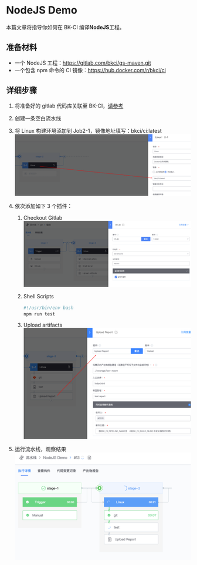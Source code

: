 # NodeJS Demo

本篇文章将指导你如何在 BK-CI 编译**NodeJS**工程。

## 准备材料

- 一个 NodeJS 工程：<https://gitlab.com/bkci/gs-maven.git>
- 一个包含 npm 命令的 CI 镜像：<https://hub.docker.com/r/bkci/ci>

## 详细步骤

1. 将准备好的 gitlab 代码库关联至 BK-CI，[请参考](../Quickstarts/Link-your-first-repo.md)
2. 创建一条空白流水线
3. 将 Linux 构建环境添加到 Job2-1，镜像地址填写：bkci/ci:latest
   ![pic](../../../assets/examples_java_1.png)
4. 依次添加如下 3 个插件：
   1. Checkout Gitlab
      ![pic](../../../assets/quickstart_4.png)
   2. Shell Scripts

      ```bash
      #!/usr/bin/env bash
      npm run test
      ```

   3. Upload artifacts
      ![pic](../../../assets/examples_node_1.png)

5. 运行流水线，观察结果
![pic](../../../assets/examples_node_2.png)
